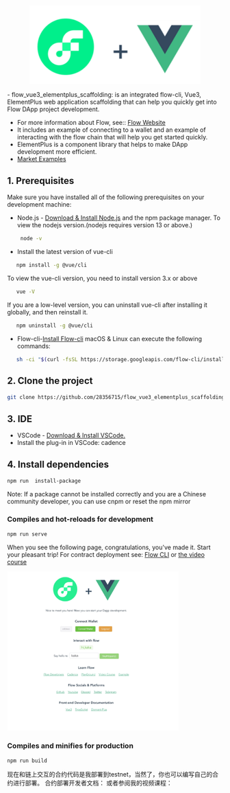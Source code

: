 <p align="center">
  <a href="https://flow.com/">
    <img width="400" src="src/assets/img/flow-vue.svg" />
  </a>
</p>
- flow_vue3_elementplus_scaffolding: is an integrated flow-cli, Vue3, ElementPlus web application scaffolding that can help you quickly get into Flow DApp project development.

-  For more information about Flow, see:: [Flow Website](https://flow.com/) <br/> 
-  It includes an example of connecting to a wallet and an example of interacting with the flow chain that will help you get started quickly.<br/> 
- ElementPlus is a component library that helps to make DApp development more efficient.<br/>
- [Market Examples](https://github.com/28356715/flow_vue3_marketplace_example)

## 1. Prerequisites
Make sure you have installed all of the following prerequisites on your development machine:

- Node.js - [Download & Install Node.js](https://nodejs.org/)  and the npm package manager.
   To view the nodejs version.(nodejs requires version 13 or above.)
  ```sh
   node -v
   ```
- Install the latest version of vue-cli
```sh
   npm install -g @vue/cli
```
   To view the vue-cli version, you need to install version 3.x or above
```sh
   vue -V
```
   If you are a low-level version, you can uninstall vue-cli after installing it globally, and then reinstall it.
```sh
   npm uninstall -g @vue/cli
```
-  Flow-cli-[Install Flow-cli](https://developers.flow.com/tools/flow-cli/install)
   macOS & Linux  can execute the following commands:
```sh
   sh -ci "$(curl -fsSL https://storage.googleapis.com/flow-cli/install.sh)"
```

## 2. Clone the project
```sh
git clone https://github.com/28356715/flow_vue3_elementplus_scaffolding.git
```


## 3. IDE
- VSCode - [Download & Install VSCode.](https://code.visualstudio.com/) <br/>
- Install the plug-in in VSCode: cadence

## 4. Install dependencies
```sh
npm run  install-package
```
Note: If a package cannot be installed correctly and you are a Chinese community developer, you can use cnpm or reset the npm mirror

### Compiles and hot-reloads for development
```sh
npm run serve
```

When you see the following page, congratulations, you've made it. Start your pleasant trip!
For contract deployment see: [Flow CLI](https://developers.flow.com/tools/flow-cli/account-add-contract) or [the video course](https://www.bilibili.com/video/BV1ct4y1T7uc/?spm_id_from=333.788.recommend_more_video.2&vd_source=ca965131813ddd4578944b811c237435)

<img width="400" src="src/assets/img/flow-vue.jpg" />


### Compiles and minifies for production
```
npm run build
```

现在和链上交互的合约代码是我部署到testnet，当然了，你也可以编写自己的合约进行部署。
合约部署开发者文档：
或者参阅我的视频课程：



